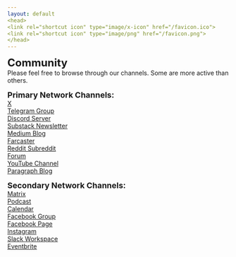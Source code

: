 ```yaml
---
layout: default
<head>
<link rel="shortcut icon" type="image/x-icon" href="/favicon.ico">
<link rel="shortcut icon" type="image/png" href="/favicon.png">
</head>
---
```

<b><font size="5">Community</font></b>
<br>
Please feel free to browse through our channels. Some are more active than others.

<b><font size="4">Primary Network Channels:</font></b>
<br>
<a href="https://x.com/netxork" target="_blank">X</a>
<br>
<a href="https://t.me/networkx" target="_blank">Telegram Group</a>
<br>
<a href="https://discord.gg/sCtK6YK" target="_blank">Discord Server</a>
<br>
<a href="https://network.substack.com" target="_blank">Substack Newsletter</a>
<br>
<a href="https://network.medium.com" target="_blank">Medium Blog</a>
<br>
<a href="https://warpcast.com/netxork" target="_blank">Farcaster</a>
<br>
<a href="https://reddit.com/r/netxork" target="_blank">Reddit Subreddit</a>
<br>
<a href="https://network.flarum.cloud" target="_blank">Forum</a>
<br>
<a href="https://www.youtube.com/@netxork" target="_blank">YouTube Channel</a>
<br>
<a href="https://paragraph.xyz/@network" target="_blank">Paragraph Blog</a>
<br>

<b><font size="4">Secondary Network Channels:</font></b>
<br>
<a href="https://matrix.to/#/!XNSlHnqIwCumTmcAhm:matrix.org" target="_blank">Matrix</a>
<br>
<a href="https://podcasters.spotify.com/pod/show/netxork" target="_blank">Podcast</a>
<br>
<a href="https://calendar.google.com/calendar/u/0?cid=dG9kcTBvdGt2YzF1MXM5dG9kOTIxN3FzdWNAZ3JvdXAuY2FsZW5kYXIuZ29vZ2xlLmNvbQ" target="_blank">Calendar</a>
<br>
<a href="https://facebook.com/groups/netxork" target="_blank">Facebook Group</a>
<br>
<a href="https://facebook.com/netxork" target="_blank">Facebook Page</a>
<br>
<a href="https://instagram.com/netxork" target="_blank">Instagram</a>
<br>
<a href="https://netxork.slack.com" target="_blank">Slack Workspace</a>
<br>
<a href="https://netxork.eventbrite.com" target="_blank">Eventbrite</a>
<br>






